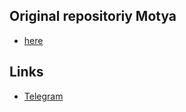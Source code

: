 ## Original repositoriy Motya
- [here](https://github.com/mishailovic/motya)
## Links
- [Telegram](https://t.me/memeframe)